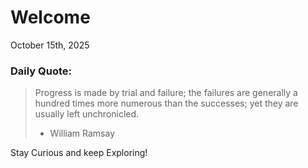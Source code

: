 # Welcome

October 15th, 2025

### Daily Quote:
> Progress is made by trial and failure; the failures are generally a hundred times more numerous than the successes; yet they are usually left unchronicled.
> 	- William Ramsay

Stay Curious and keep Exploring!
